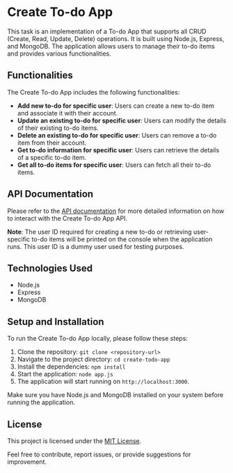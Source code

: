 # Create To-do App

This task is an implementation of a To-do App that supports all CRUD (Create, Read, Update, Delete) operations. It is built using Node.js, Express, and MongoDB. The application allows users to manage their to-do items and provides various functionalities.

## Functionalities

The Create To-do App includes the following functionalities:

- **Add new to-do for specific user**: Users can create a new to-do item and associate it with their account.
- **Update an existing to-do for specific user**: Users can modify the details of their existing to-do items.
- **Delete an existing to-do for specific user**: Users can remove a to-do item from their account.
- **Get to-do information for specific user**: Users can retrieve the details of a specific to-do item.
- **Get all to-do items for specific user**: Users can fetch all their to-do items.

## API Documentation

Please refer to the [API documentation](https://documenter.getpostman.com/view/9032686/2s93m7VLkD) for more detailed information on how to interact with the Create To-do App API.

**Note**: The user ID required for creating a new to-do or retrieving user-specific to-do items will be printed on the console when the application runs. This user ID is a dummy user used for testing purposes.

## Technologies Used

- Node.js
- Express
- MongoDB

## Setup and Installation

To run the Create To-do App locally, please follow these steps:

1. Clone the repository: `git clone <repository-url>`
2. Navigate to the project directory: `cd create-todo-app`
3. Install the dependencies: `npm install`
4. Start the application: `node app.js`
5. The application will start running on `http://localhost:3000`.

Make sure you have Node.js and MongoDB installed on your system before running the application.

## License

This project is licensed under the [MIT License](LICENSE).

Feel free to contribute, report issues, or provide suggestions for improvement.
